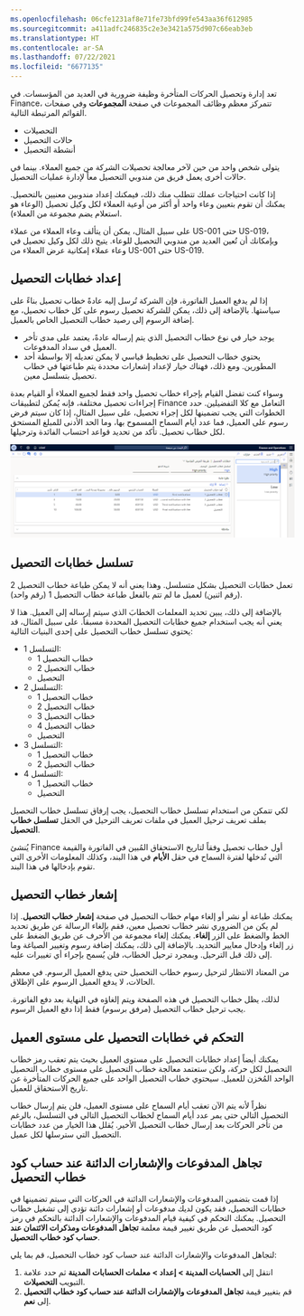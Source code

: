```yaml
---
ms.openlocfilehash: 06cfe1231af8e71fe73bfd99fe543aa36f612985
ms.sourcegitcommit: a411adfc246835c2e3e3421a575d907c66eab3eb
ms.translationtype: HT
ms.contentlocale: ar-SA
ms.lasthandoff: 07/22/2021
ms.locfileid: "6677135"
---
```

تعد إدارة وتحصيل الحركات المتأخرة وظيفة ضرورية في العديد من المؤسسات. في Finance، تتمركز معظم وظائف المجموعات في صفحة **المجموعات** وفي صفحات القوائم المرتبطة التالية.

- التحصيلات
- حالات التحصيل
- أنشطة التحصيل

يتولى شخص واحد من حين لآخر معالجة تحصيلات الشركة من جميع العملاء. بينما في حالات أخرى يعمل فريق من مندوبي التحصيل معاً لإدارة عمليات التحصيل.
 
إذا كانت احتياجات عملك تتطلب منك ذلك، فيمكنك إعداد مندوبين معنيين بالتحصيل. يمكنك أن تقوم بتعيين وعاء واحد أو أكثر من أوعية العملاء لكل وكيل تحصيل (الوعاء هو استعلام يضم مجموعة من العملاء).

على سبيل المثال، يمكن أن يتألف وعاء العملاء من عملاء US-001 حتى US-019، وبإمكانك أن تُعين العديد من مندوبي التحصيل للوعاء. يتيح ذلك لكل وكيل تحصيل في وعاء عملاء إمكانية عرض العملاء من US-001 حتى US-019.

## <a name="set-up-collection-letters"></a>إعداد خطابات التحصيل 

إذا لم يدفع العميل الفاتورة، فإن الشركة تُرسل إليه عادةً خطاب تحصيل بناءً على سياستها. بالإضافة إلى ذلك، يمكن للشركة تحصيل رسوم على كل خطاب تحصيل، مع إضافة الرسوم إلى رصيد خطاب التحصيل الخاص بالعميل.

- يوجد خيار في نوع خطاب التحصيل الذي يتم إرساله عادةً، يعتمد على مدى تأخر العميل في سداد المدفوعات.
- يحتوي خطاب التحصيل على تخطيط قياسي لا يمكن تعديله إلا بواسطة أحد المطورين. ومع ذلك، فهناك خيار لإعداد إشعارات محددة يتم طباعتها في خطاب تحصيل بتسلسل معين.

وسواء كنت تفضل القيام بإجراء خطاب تحصيل واحد فقط لجميع العملاء أو القيام بعدة إجراءات تحصيل مختلفة، فإنه يُمكن لتطبيقات Finance التعامل مع كلا التفضيلين. حدد الخطوات التي يجب تضمينها لكل إجراء تحصيل، على سبيل المثال، إذا كان سيتم فرض رسوم على العميل، فما عدد أيام السماح المسموح بها، وما الحد الأدنى للمبلغ المستحق لكل خطاب تحصيل. تأكد من تحديد قواعد احتساب الفائدة وترحيلها.
 
[![لقطة شاشة لصفحة خطابات التحصيل.](../media/collection-letters.png)](../media/collection-letters.png#lightbox)


## <a name="collection-letter-sequences"></a>تسلسل خطابات التحصيل 

تعمل خطابات التحصيل بشكل متسلسل. وهذا يعني أنه لا يمكن طباعة خطاب التحصيل 2 (رقم اثنين) لعميل ما لم تتم بالفعل طباعة خطاب التحصيل 1 (رقم واحد).

بالإضافة إلى ذلك، يبين تحديد المعلمات الخطابَ الذي سيتم إرساله إلى العميل. هذا لا يعني أنه يجب استخدام جميع خطابات التحصيل المحددة مسبقاً. على سبيل المثال، قد يحتوي تسلسل خطاب التحصيل على إحدى البنيات التالية:

- التسلسل 1:
    - خطاب التحصيل 1
    - خطاب التحصيل 2
    - التحصيل
- التسلسل 2:
    - خطاب التحصيل 1
    - خطاب التحصيل 2
    - خطاب التحصيل 3
    - خطاب التحصيل 4
    - التحصيل
- التسلسل 3:
    - خطاب التحصيل 1
    - خطاب التحصيل 2
- التسلسل 4:
    - خطاب التحصيل 1
    - التحصيل 

لكي تتمكن من استخدام تسلسل خطاب التحصيل، يجب إرفاق تسلسل خطاب التحصيل بملف تعريف ترحيل العميل في ملفات تعريف الترحيل في الحقل **تسلسل خطاب التحصيل**.

يُنشئ Finance أول خطاب تحصيل وفقاً لتاريخ الاستحقاق المُبين في الفاتورة والقيمة التي تُدخلها لفترة السماح في حقل **الأيام** في هذا البند، وكذلك المعلومات الأخرى التي تقوم بإدخالها في هذا البند.

## <a name="collection-letter-note"></a>إشعار خطاب التحصيل 

يمكنك طباعة أو نشر أو إلغاء مهام خطاب التحصيل في صفحة **إشعار خطاب التحصيل**. إذا لم يكن من الضروري نشر خطاب تحصيل معين، فقم بإلغاء الرسالة عن طريق تحديد الخط والضغط على الزر **إلغاء**. يمكنك إلغاء مجموعة من الأحرف عن طريق الضغط على زر إلغاء وإدخال معايير التحديد. بالإضافة إلى ذلك، يمكنك إضافة رسوم وتغيير الصياغة وما إلى ذلك قبل الترحيل. وبمجرد ترحيل الخطاب، فلن يُسمح بإجراء أي تغييرات عليه.

من المعتاد الانتظار لترحيل رسوم خطاب التحصيل حتى يدفع العميل الرسوم. في معظم الحالات، لا يدفع العميل الرسوم على الإطلاق.

لذلك، يظل خطاب التحصيل في هذه الصفحة ويتم إلغاؤه في النهاية بعد دفع الفاتورة. يجب ترحيل خطاب التحصيل (مرفق برسوم) فقط إذا دفع العميل الرسوم.

## <a name="control-collection-letters-at-the-customer-level"></a>التحكم في خطابات التحصيل على مستوى العميل 

يمكنك أيضاً إعداد خطابات التحصيل على مستوى العميل بحيث يتم تعقب رمز خطاب التحصيل لكل حركة، ولكن ستعتمد معالجة خطاب التحصيل على مستوى خطاب التحصيل الواحد المُخزن للعميل. سيحتوي خطاب التحصيل الواحد على جميع الحركات المتأخرة عن تاريخ الاستحقاق للعميل. 

نظراً لأنه يتم الآن تعقب أيام السماح على مستوى العميل، فلن يتم إرسال خطاب التحصيل التالي حتى يمر عدد أيام السماح لخطاب التحصيل التالي في التسلسل، بالرغم من تأخر الحركات بعد إرسال خطاب التحصيل الأخير. يُقلل هذا الخيار من عدد خطابات التحصيل التي سترسلها لكل عميل.

## <a name="ignore-payments-and-credit-memos-when-calculating-the-collection-letter-code"></a>تجاهل المدفوعات والإشعارات الدائنة عند حساب كود خطاب التحصيل 

إذا قمت بتضمين المدفوعات والإشعارات الدائنة في الحركات التي سيتم تضمينها في خطابات التحصيل، فقد يكون لديك مدفوعات أو إشعارات دائنة تؤدي إلى تشغيل خطاب التحصيل. يمكنك التحكم في كيفية قيام المدفوعات والإشعارات الدائنة بالتحكم في رمز كود التحصيل عن طريق تغيير قيمة معلمة **تجاهل المدفوعات ومذكرات الائتمان عند حساب كود خطاب التحصيل**.

لتجاهل المدفوعات والإشعارات الدائنة عند حساب كود خطاب التحصيل، قم بما يلي:

1. انتقل إلى **الحسابات المدينة > إعداد > معلمات الحسابات المدينة** ثم حدد علامة التبويب **التحصيلات**.
1. قم بتغيير قيمة **تجاهل المدفوعات والإشعارات الدائنة عند حساب كود خطاب التحصيل** إلى **نعم**.

